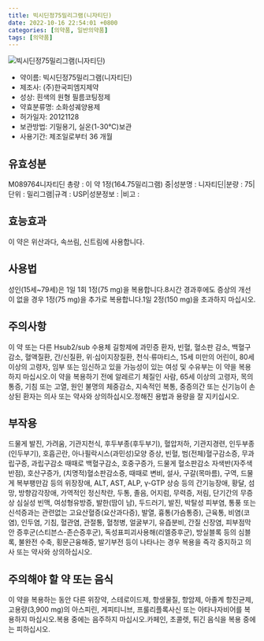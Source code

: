 ```yaml
---
title: 빅시딘정75밀리그램(니자티딘)
date: 2022-10-16 22:54:01 +0800
categories: [의약품, 일반의약품]
tags: [의약품]
---
```

![빅시딘정75밀리그램(니자티딘)](https://nedrug.mfds.go.kr/pbp/cmn/itemImageDownload/1NXGIZYt1-3)

- 약이름: 빅시딘정75밀리그램(니자티딘)
- 제조사: (주)한국피엠지제약
- 성상: 흰색의 원형 필름코팅정제
- 약효분류명: 소화성궤양용제
- 허가일자: 20121128
- 보관방법: 기밀용기, 실온(1-30℃)보관
- 사용기간: 제조일로부터 36 개월
## 유효성분
M089764니자티딘
총량 : 이 약 1정(164.75밀리그램) 중|성분명 : 니자티딘|분량 : 75|단위 : 밀리그램|규격 : USP|성분정보 : |비고 :
## 효능효과
이 약은 위산과다, 속쓰림, 신트림에 사용합니다.
## 사용법
성인(15세~79세)은 1일 1회 1정(75 mg)을 복용합니다.8시간 경과후에도 증상의 개선이 없을 경우 1정(75 mg)을 추가로 복용합니다.1일 2정(150 mg)을 초과하지 마십시오.
## 주의사항
이 약 또는 다른 Hsub2/sub 수용체 길항제에 과민증 환자, 빈혈, 혈소판 감소, 백혈구 감소, 혈액질환, 간/신질환, 위·십이지장질환, 천식·류마티스, 15세 미만의 어린이, 80세 이상의 고령자, 임부 또는 임신하고 있을 가능성이 있는 여성 및 수유부는 이 약을 복용하지 마십시오.이 약을 복용하기 전에 알레르기 체질인 사람, 65세 이상의 고령자, 목의 통증, 기침 또는 고열, 원인 불명의 체중감소, 지속적인 복통, 중증의간 또는 신기능이 손상된 환자는 의사 또는 약사와 상의하십시오.정해진 용법과 용량을 잘 지키십시오.
## 부작용
드물게 발진, 가려움, 기관지천식, 후두부종(후두부기), 혈압저하, 기관지경련, 인두부종(인두부기), 호흡곤란, 아나필락시스(과민성)모양 증상, 빈혈, 범(전체)혈구감소증, 무과립구증, 과립구감소 때때로 백혈구감소, 호중구증가, 드물게 혈소판감소 자색반(자주색반점), 호산구증가, (치명적)혈소판감소증, 때때로 변비, 설사, 구갈(목마름), 구역, 드물게 복부팽만감 등의 위장장애, ALT, AST, ALP, γ-GTP 상승 등의 간기능장애, 황달, 섬망, 방향감각장애, 가역적인 정신착란, 두통, 졸음, 어지럼, 무력증, 저림, 단기간의 무증상 심실성 빈맥, 여성형유방증, 발한(땀이 남), 두드러기, 발진, 박탈성 피부염, 통풍 또는 신석증과는 관련없는 고요산혈증(요산과다증), 발열, 흉통(가슴통증), 근육통, 비염(코염), 인두염, 기침, 혈관염, 관절통, 혈청병, 얼굴부기, 유즙분비, 간질 신장염, 피부점막안 증후군(스티븐스-존슨증후군), 독성표피괴사용해(리엘증후군), 방실블록 등의 심블록, 불완전 수축, 횡문근융해증, 발기부전 등이 나타나는 경우 복용을 즉각 중지하고 의사 또는 약사와 상의하십시오.
## 주의해야 할 약 또는 음식
이 약을 복용하는 동안 다른 위장약, 스테로이드제, 항생물질, 항암제, 아졸계 항진균제, 고용량(3,900 mg)의 아스피린, 게피티니브, 프룰리플록사신 또는 아타나자비어를 복용하지 마십시오.복용 중에는 음주하지 마십시오.카페인, 초콜렛, 튀긴 음식을 복용 중에는 피하십시오.
